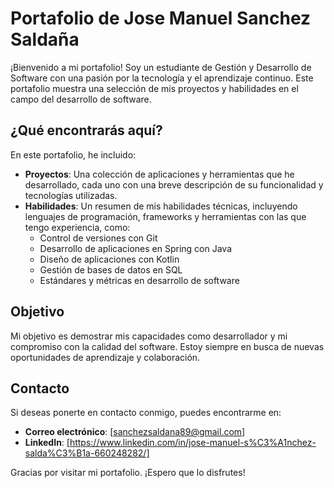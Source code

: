 # Portafolio de Jose Manuel Sanchez Saldaña

¡Bienvenido a mi portafolio! Soy un estudiante de Gestión y Desarrollo de Software con una pasión por la tecnología y el aprendizaje continuo. Este portafolio muestra una selección de mis proyectos y habilidades en el campo del desarrollo de software.

## ¿Qué encontrarás aquí?

En este portafolio, he incluido:

- **Proyectos**: Una colección de aplicaciones y herramientas que he desarrollado, cada uno con una breve descripción de su funcionalidad y tecnologías utilizadas.
- **Habilidades**: Un resumen de mis habilidades técnicas, incluyendo lenguajes de programación, frameworks y herramientas con las que tengo experiencia, como:
  - Control de versiones con Git
  - Desarrollo de aplicaciones en Spring con Java
  - Diseño de aplicaciones con Kotlin
  - Gestión de bases de datos en SQL
  - Estándares y métricas en desarrollo de software

## Objetivo

Mi objetivo es demostrar mis capacidades como desarrollador y mi compromiso con la calidad del software. Estoy siempre en busca de nuevas oportunidades de aprendizaje y colaboración.

## Contacto

Si deseas ponerte en contacto conmigo, puedes encontrarme en:

- **Correo electrónico**: [sanchezsaldana89@gmail.com]
- **LinkedIn**: [https://www.linkedin.com/in/jose-manuel-s%C3%A1nchez-salda%C3%B1a-660248282/]

Gracias por visitar mi portafolio. ¡Espero que lo disfrutes!

